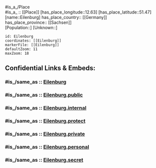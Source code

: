 ﻿---
confidential: public
isDeleted: false
location:
- 51.47
- 12.63
mapmarker: city
mapzoom:
- 7
- 12
SpocWebEntityId: 29998
tags:
- geo/City
type: City
---

#is_a_/Place  
#is_a_ :: [[Place]] 
[has_place_longitude::12.63] 
[has_place_latitude::51.47] 
[name::Eilenburg] 
has_place_country:: [[Germany]]  
has_place_province:: [[Sachsen]]  
[Population::] 
[Unknown::] 


```leaflet
id: Eilenburg
coordinates: [[Eilenburg]] 
markerFile: [[Eilenburg]] 
defaultZoom: 11 
maxZoom: 18
```


## Confidential Links & Embeds: 

### #is_/same_as :: [Eilenburg](/_Standards/Earth/Continent/Europe/Europe~Central/Germany/Germany~East/Sachsen/counties~Sachsen/Nordsachsen/cities~Nordsachsen/Eilenburg.md) 

### #is_/same_as :: [Eilenburg.public](/_public/Earth/Continent/Europe/Europe~Central/Germany/Germany~East/Sachsen/counties~Sachsen/Nordsachsen/cities~Nordsachsen/Eilenburg.public.md) 

### #is_/same_as :: [Eilenburg.internal](/_internal/Earth/Continent/Europe/Europe~Central/Germany/Germany~East/Sachsen/counties~Sachsen/Nordsachsen/cities~Nordsachsen/Eilenburg.internal.md) 

### #is_/same_as :: [Eilenburg.protect](/_protect/Earth/Continent/Europe/Europe~Central/Germany/Germany~East/Sachsen/counties~Sachsen/Nordsachsen/cities~Nordsachsen/Eilenburg.protect.md) 

### #is_/same_as :: [Eilenburg.private](/_private/Earth/Continent/Europe/Europe~Central/Germany/Germany~East/Sachsen/counties~Sachsen/Nordsachsen/cities~Nordsachsen/Eilenburg.private.md) 

### #is_/same_as :: [Eilenburg.personal](/_personal/Earth/Continent/Europe/Europe~Central/Germany/Germany~East/Sachsen/counties~Sachsen/Nordsachsen/cities~Nordsachsen/Eilenburg.personal.md) 

### #is_/same_as :: [Eilenburg.secret](/_secret/Earth/Continent/Europe/Europe~Central/Germany/Germany~East/Sachsen/counties~Sachsen/Nordsachsen/cities~Nordsachsen/Eilenburg.secret.md)

